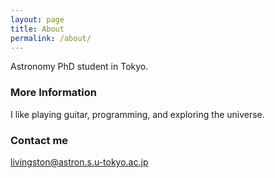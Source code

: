 ```yaml
---
layout: page
title: About
permalink: /about/
---
```


Astronomy PhD student in Tokyo. 

### More Information

I like playing guitar, programming, and exploring the universe.

### Contact me

[livingston@astron.s.u-tokyo.ac.jp](mailto:livingston@astron.s.u-tokyo.ac.jp)
